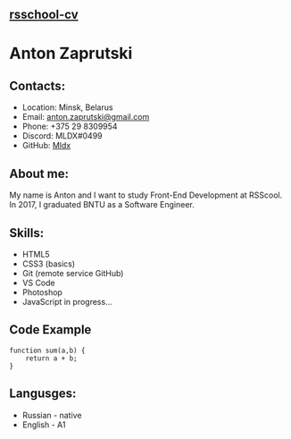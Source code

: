 ## [rsschool-cv](https://Mldx.github.io/rsschool-cv/)

# Anton Zaprutski

## Contacts: 
* Location: Minsk, Belarus
* Email: anton.zaprutski@gmail.com
* Phone: +375 29 8309954
* Discord: MLDX#0499
* GitHub: [Mldx](https://github.com/Mldx)

## About me: 
My name is Anton and I want to study Front-End Development at RSScool. In 2017, I graduated BNTU as a Software Engineer. 

## Skills:
* HTML5
* CSS3 (basics)
* Git (remote service GitHub)
* VS Code
* Photoshop
* JavaScript in progress...

## Code Example
```
function sum(a,b) {
    return a + b;
}
```
## Langusges: 
* Russian - native
* English - A1